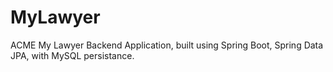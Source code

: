 # MyLawyer
ACME My Lawyer Backend Application, built using Spring Boot, Spring Data JPA, with MySQL persistance.
